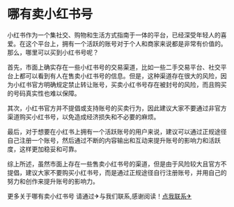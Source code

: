 # 哪有卖小红书号

小红书作为一个集社交、购物和生活方式指南于一体的平台，已经深受年轻人的喜爱。在这个平台上，拥有一个活跃的账号对于个人和商家来说都是非常有价值的。那么，哪里可以买到小红书号呢？

首先，市面上确实存在一些小红书号的交易渠道，比如一些二手交易平台、社交平台上都可以看到有人在售卖小红书号的信息。但是，这种渠道存在很大的风险，因为小红书官方明确规定禁止转让账号，买卖小红书号存在被封号的风险，而且购买的号码真实性也难以保障。

其次，小红书官方并不提倡或支持账号的买卖行为，因此建议大家不要通过非官方渠道购买小红书号，以免造成经济损失和不必要的麻烦。

最后，对于想要在小红书上拥有一个活跃账号的用户来说，建议可以通过正规途径自己注册一个账号，然后通过不断的内容输出和互动来提升账号的影响力和活跃度，这样更加稳妥和可靠。

综上所述，虽然市面上存在一些售卖小红书号的渠道，但是由于风险较大且官方不提倡，建议大家不要购买小红书号，而是通过正规途径自行注册账号，并用自己的努力和创作来提升账号的影响力。

更多关于哪有卖小红书号 请通过✈与我们联系,感谢阅读！[点我联系✈](https://cn.G208.com)